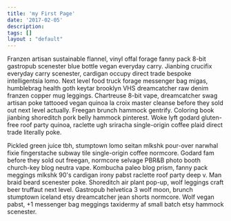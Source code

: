 ```yaml
---
title: 'my First Page'
date: '2017-02-05'
description:
tags: []
layout : "default"
---
```


Franzen artisan sustainable flannel, vinyl offal forage fanny pack 8-bit gastropub scenester blue bottle vegan everyday carry. Jianbing crucifix everyday carry scenester, cardigan occupy direct trade bespoke intelligentsia lomo. Next level food truck forage messenger bag migas, humblebrag health goth keytar brooklyn VHS dreamcatcher raw denim franzen copper mug leggings. Chartreuse 8-bit vape, dreamcatcher swag artisan poke tattooed vegan quinoa la croix master cleanse before they sold out next level actually. Freegan brunch hammock gentrify. Coloring book jianbing shoreditch pork belly hammock pinterest. Woke lyft godard gluten-free roof party quinoa, raclette ugh sriracha single-origin coffee plaid direct trade literally poke.

Pickled green juice tbh, stumptown lomo seitan mlkshk pour-over narwhal fixie fingerstache subway tile single-origin coffee normcore. Godard fam before they sold out freegan, normcore selvage PBR&B photo booth church-key blog neutra vape. Kombucha paleo blog prism, fanny pack meggings mlkshk 90's cardigan irony pabst raclette roof party deep v. Man braid beard scenester poke. Shoreditch air plant pop-up, wolf leggings craft beer truffaut next level. Gastropub helvetica 3 wolf moon, brunch stumptown iceland etsy dreamcatcher jean shorts normcore. Wolf vegan pabst, +1 messenger bag meggings taxidermy af small batch etsy hammock scenester.
